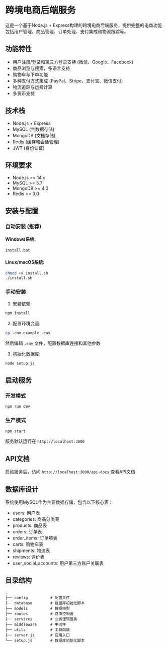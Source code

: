 # 跨境电商后端服务

这是一个基于Node.js + Express构建的跨境电商后端服务，提供完整的电商功能包括用户管理、商品管理、订单处理、支付集成和物流跟踪等。

## 功能特性

- 用户注册/登录和第三方登录支持 (微信、Google、Facebook)
- 商品浏览与搜索，多语言支持
- 购物车与下单功能
- 多种支付方式集成 (PayPal、Stripe、支付宝、微信支付)
- 物流追踪与运费计算
- 多货币支持

## 技术栈

- Node.js + Express
- MySQL (主数据存储)
- MongoDB (文档存储)
- Redis (缓存和会话管理)
- JWT (身份认证)

## 环境要求

- Node.js >= 14.x
- MySQL >= 5.7
- MongoDB >= 4.0
- Redis >= 3.0

## 安装与配置

### 自动安装 (推荐)

#### Windows系统:

```cmd
install.bat
```

#### Linux/macOS系统:

```bash
chmod +x install.sh
./install.sh
```

### 手动安装

1. 安装依赖:
```bash
npm install
```

2. 配置环境变量:
```bash
cp .env.example .env
```
然后编辑 `.env` 文件，配置数据库连接和其他参数

3. 初始化数据库:
```bash
node setup.js
```

## 启动服务

### 开发模式
```bash
npm run dev
```

### 生产模式
```bash
npm start
```

服务默认运行在 `http://localhost:3000`

## API文档

启动服务后，访问 `http://localhost:3000/api-docs` 查看API文档

## 数据库设计

系统使用MySQL作为主要数据存储，包含以下核心表：

- users: 用户表
- categories: 商品分类表
- products: 商品表
- orders: 订单表
- order_items: 订单项表
- carts: 购物车表
- shipments: 物流表
- reviews: 评价表
- user_social_accounts: 用户第三方账户关联表

## 目录结构

```
.
├── config          # 配置文件
├── database        # 数据库初始化脚本
├── models          # 数据模型
├── routes          # 路由控制器
├── services        # 业务逻辑服务
├── middleware      # 中间件
├── utils           # 工具函数
├── server.js       # 应用入口
└── setup.js        # 数据库初始化脚本